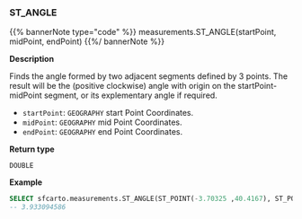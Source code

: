### ST_ANGLE

{{% bannerNote type="code" %}}
measurements.ST_ANGLE(startPoint, midPoint, endPoint)
{{%/ bannerNote %}}

**Description**

Finds the angle formed by two adjacent segments defined by 3 points. The result will be the (positive clockwise) angle with origin on the startPoint-midPoint segment, or its explementary angle if required.

* `startPoint`: `GEOGRAPHY` start Point Coordinates.
* `midPoint`: `GEOGRAPHY` mid Point Coordinates.
* `endPoint`: `GEOGRAPHY` end Point Coordinates.

**Return type**

`DOUBLE`

**Example**

``` sql
SELECT sfcarto.measurements.ST_ANGLE(ST_POINT(-3.70325 ,40.4167), ST_POINT(-4.70325 ,10.4167), ST_POINT(-5.70325 ,40.4167));
-- 3.933094586
```